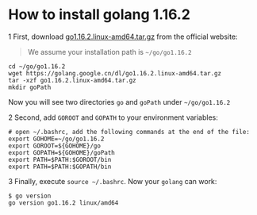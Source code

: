 # How to install golang 1.16.2

1 First, download [go1.16.2.linux-amd64.tar.gz](https://golang.google.cn/dl/go1.16.2.linux-amd64.tar.gz) from the official website:

> We assume your installation path is `~/go/go1.16.2`

```shell
cd ~/go/go1.16.2
wget https://golang.google.cn/dl/go1.16.2.linux-amd64.tar.gz
tar -xzf go1.16.2.linux-amd64.tar.gz
mkdir goPath
```

Now you will see two directories `go` and `goPath` under `~/go/go1.16.2`

2 Second, add `GOROOT` and `GOPATH` to your environment variables:

```shell
# open ~/.bashrc, add the following commands at the end of the file:
export GOHOME=~/go/go1.16.2
export GOROOT=${GOHOME}/go
export GOPATH=${GOHOME}/goPath
export PATH=$PATH:$GOROOT/bin
export PATH=$PATH:$GOPATH/bin
```

3 Finally, execute `source ~/.bashrc`. Now your `golang` can work:

```shell
$ go version
go version go1.16.2 linux/amd64
```

